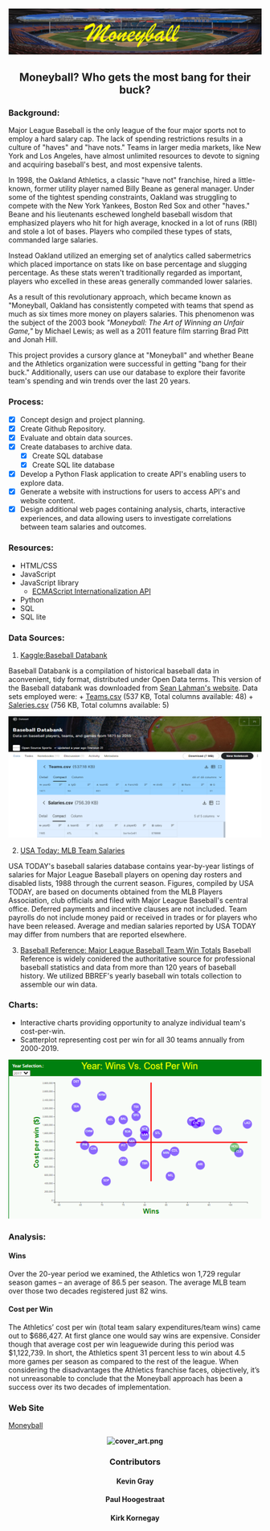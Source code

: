 # <div align = "center"> </div>

![coverArt1.png](images/coverArt1.png)


## <b><div align = "center">Moneyball? Who gets the most bang for their buck?</div></b>



### Background:
Major League Baseball is the only league of the four major sports not to employ a hard salary cap. The lack of spending restrictions results in a 
culture of "haves" and "have nots." Teams in larger media markets, like New York and Los Angeles, have almost unlimited resources to devote to signing and 
acquiring baseball's best, and most expensive talents.

In 1998, the Oakland Athletics, a classic "have not" franchise, hired a little-known, former utility player named Billy Beane as general manager. 
Under some of the tightest spending constraints, Oakland was struggling to compete with the New York Yankees, Boston Red Sox and other "haves." Beane and 
his lieutenants eschewed longheld baseball wisdom that emphasized players who hit for high average, knocked in a lot of runs (RBI) and stole a lot of bases. 
Players who compiled these types of stats, commanded large salaries. 

Instead Oakland utilized an emerging set of analytics called sabermetrics which placed importance on stats like on base percentage and slugging percentage. 
As these stats weren't traditionally regarded as important, players who excelled in these areas generally commanded lower salaries.

As a result of this revolutionary approach, which became known as "Moneyball, Oakland has consistently competed with teams that spend as much as six times
more money on players salaries. This phenomenon was the subject of the 2003 book *"Moneyball: The Art of Winning an Unfair Game,"* by Michael Lewis; as well as 
a 2011 feature film starring Brad Pitt and Jonah Hill.

This project provides a cursory glance at "Moneyball" and whether Beane and the Athletics organization were successful in getting "bang for their buck." 
Additionally, users can use our database to explore their favorite team's spending and win trends over the last 20 years. 

### Process: 
- [x] Concept design and project planning.
- [x] Create Github Repository.
- [x] Evaluate and obtain data sources.
- [x] Create databases to archive data.
  - [x] Create SQL database
  - [x] Create SQL lite database
  
- [x] Develop a Python Flask application to create API's enabling users to explore data. 
- [x] Generate a website with instructions for users to access API's and website content.
- [x] Design additional web pages containing analysis, charts, interactive experiences, and data allowing users to investigate correlations between team salaries and outcomes.

### Resources:
-	HTML/CSS
-	JavaScript
-	JavaScript library
	-	[ECMAScript Internationalization API](https://402.ecma-international.org/1.0/) 		
-	Python
-	SQL
-	SQL lite

	


### Data Sources:
	
   1. [Kaggle:Baseball Databank](https://www.kaggle.com/open-source-sports/baseball-databank?select=HallOfFame.csv)
      
   Baseball Databank is a compilation of historical baseball data in aconvenient, tidy format, distributed under Open Data terms.
   This version of the Baseball databank was downloaded from [Sean Lahman's website](http://www.seanlahman.com/baseball-archive/statistics/). Data sets employed were:
      +  [Teams.csv](https://www.kaggle.com/open-source-sports/baseball-databank?select=Teams.csv) (537 KB, Total columns available: 48)
      +  [Saleries.csv](https://www.kaggle.com/open-source-sports/baseball-databank?select=Salaries.csv) (756 KB, Total columns available: 5)
        		
	
![csvArt.png](images/csvArt.png)
	
	
	
   2. [USA Today: MLB Team Salaries](https://www.usatoday.com/sports/mlb/salaries/2019/team/all/)
      
   USA TODAY's baseball salaries database contains year-by-year listings of salaries for Major League Baseball players on opening day rosters and disabled lists, 1988 	through the current season. Figures, compiled by USA TODAY, are based on documents obtained from the MLB Players Association, club officials and filed with Major League Baseball's central office. Deferred payments and incentive clauses are not included. Team payrolls do not include money paid or received in trades or for players who have been released. Average and median salaries reported by USA TODAY may differ from numbers that are reported elsewhere.
      
   
   3. [Baseball Reference: Major League Baseball Team Win Totals](https://www.baseball-reference.com/leagues/MLB/index.shtml)
  Baseball Reference is widely conidered the authoritative source for professional baseball statistics and data from more than 120 years of baseball history. We utilized BBREF's
yearly baseball win totals collection to assemble our win data.
   

### Charts: 
-	Interactive charts providing opportunity to analyze individual team's cost-per-win.
-	Scatterplot representing cost per win for all 30 teams annually from 2000-2019. 

![bubleChartExample.png](images/bubleChartExample.png)
	
### Analysis:

#### Wins
Over the 20-year period we examined, the Athletics won 1,729 regular season games – an average of 86.5 per season. The average MLB team over those two decades registered just 82 wins.

#### Cost per Win
The Athletics’ cost per win (total team salary expenditures/team wins) came out to $686,427. At first glance one would say wins are expensive. Consider though that average cost per win leaguewide during this period was $1,122,739. In short, the Athletics spent 31 percent less to win about 4.5 more games per season as compared to the rest of the league.
When considering the disadvantages the Athletics franchise faces, objectively, it’s not unreasonable to conclude that the Moneyball approach has been a success over its two decades of implementation.

### Web Site								
[Moneyball](https://money-ball-demo-web.herokuapp.com/)

<b><div align = "center">![cover_art.png](presentation/images/cover_art.png)</div></b>
<h3><b><div align = "center">Contributors</div></b></h3>
<h4><b><div align = "center">Kevin Gray </div></b></h4>
<h4><b><div align = "center">Paul Hoogestraat</div></b></h4>
<h4><b><div align = "center">Kirk Kornegay </div></b></h4>

